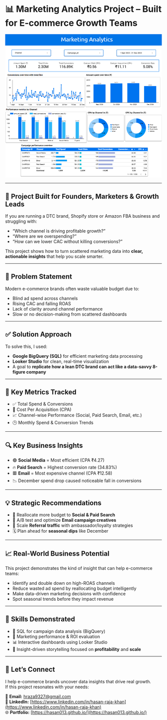# 📊 Marketing Analytics Project – Built for E-commerce Growth Teams

![Marketing Analytics](https://github.com/Hasan013/Data-Analysis-Looker-BigQuery/blob/main/Marketing%20Analytics/Dashboard/Marketing%20Analytics.png)

---

## 🧠 Project Built for Founders, Marketers & Growth Leads

If you are running a DTC brand, Shopify store or Amazon FBA business and struggling with:

- “Which channel is driving profitable growth?”
- “Where are we overspending?”
- “How can we lower CAC without killing conversions?”

This project shows how to turn scattered marketing data into **clear, actionable insights** that help you scale smarter.

---

## 🚨 Problem Statement

Modern e-commerce brands often waste valuable budget due to:

- Blind ad spend across channels
- Rising CAC and falling ROAS
- Lack of clarity around channel performance
- Slow or no decision-making from scattered dashboards

---

## ✅ Solution Approach

To solve this, I used:

- **Google BigQuery (SQL)** for efficient marketing data processing  
- **Looker Studio** for clean, real-time visualization  
- A goal to **replicate how a lean DTC brand can act like a data-savvy 8-figure company**

---

## 📌 Key Metrics Tracked

- ✅ Total Spend & Conversions  
- 🎯 Cost Per Acquisition (CPA)  
- 📈 Channel-wise Performance (Social, Paid Search, Email, etc.)  
- 🕒 Monthly Spend & Conversion Trends  

---

## 🔍 Key Business Insights

- 🟢 **Social Media** = Most efficient (CPA ₹4.27)  
- 🔥 **Paid Search** = Highest conversion rate (34.83%)  
- 🟥 **Email** = Most expensive channel (CPA ₹12.58)  
- 📉 December spend drop caused noticeable fall in conversions  

---

## 💡 Strategic Recommendations

- 🔁 Reallocate more budget to **Social & Paid Search**  
- 🧪 A/B test and optimize **Email campaign creatives**  
- 👥 Scale **Referral traffic** with ambassador/loyalty strategies  
- 🗓️ Plan ahead for **seasonal dips** like December  

---

## 📈 Real-World Business Potential

This project demonstrates the kind of insight that can help e-commerce teams:

- Identify and double down on high-ROAS channels
- Reduce wasted ad spend by reallocating budget intelligently
- Make data-driven marketing decisions with confidence
- Spot seasonal trends before they impact revenue

---

## 🧠 Skills Demonstrated

- 🧹 SQL for campaign data analysis (BigQuery)  
- 🧮 Marketing performance & ROI evaluation  
- 📊 Interactive dashboards using Looker Studio  
- 📘 Insight-driven storytelling focused on **profitability** and **scale**

---

## 👋 Let’s Connect

I help e-commerce brands uncover data insights that drive real growth.  
If this project resonates with your needs:

📩 **Email:** [hraza9327@gmail.com](mailto:hraza9327@gmail.com)  
🔗 **LinkedIn:** [https://www.linkedin.com/in/hasan-raja-khan](https://www.linkedin.com/in/hasan-raja-khan)  
🌐 **Portfolio:** [https://hasan013.github.io/](https://hasan013.github.io/)
